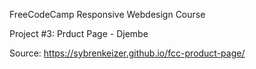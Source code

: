 FreeCodeCamp Responsive Webdesign Course

Project #3: Prduct Page - Djembe

Source: https://sybrenkeizer.github.io/fcc-product-page/
